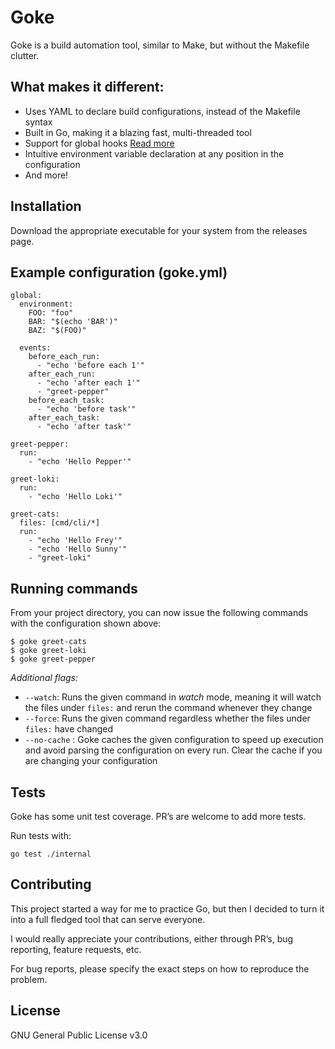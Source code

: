 # Goke
Goke is a build automation tool, similar to Make, but without the Makefile clutter.

## What makes it different:

* Uses YAML to declare build configurations, instead of the Makefile syntax
* Built in Go, making it a blazing fast, multi-threaded tool
* Support for global hooks [Read more](https://github.com/dugajean/goke/releases)
* Intuitive environment variable declaration at any position in the configuration
* And more!

## Installation
Download the appropriate executable for your system from the releases page.

## Example configuration (goke.yml)
```
global:
  environment:
    FOO: "foo"
    BAR: "$(echo 'BAR')"
    BAZ: "$(FOO)"

  events:
    before_each_run:
      - "echo 'before each 1'"
    after_each_run:
      - "echo 'after each 1'"
      - "greet-pepper"
    before_each_task:
      - "echo 'before task'"
    after_each_task:
      - "echo 'after task'"

greet-pepper:
  run:
    - "echo 'Hello Pepper'"

greet-loki:
  run:
    - "echo 'Hello Loki'"

greet-cats:
  files: [cmd/cli/*]
  run:
    - "echo 'Hello Frey'"
    - "echo 'Hello Sunny'"
    - "greet-loki"
```

## Running commands
From your project directory, you can now issue the following commands with the configuration shown above:
```
$ goke greet-cats
$ goke greet-loki
$ goke greet-pepper
```

*Additional flags:*

* `--watch`: Runs the given command in _watch_ mode, meaning it will watch the files under `files:` and rerun the command whenever they change
* `--force`: Runs the given command regardless whether the files under `files:` have changed
* `--no-cache` : Goke caches the given configuration to speed up execution and avoid parsing the configuration on every run. Clear the cache if you are changing your configuration

## Tests
Goke has some unit test coverage. PR’s are welcome to add more tests.

Run tests with:
```
go test ./internal
```

## Contributing
This project started a way for me to practice Go, but then I decided to turn it into a full fledged tool that can serve everyone.

I would really appreciate your contributions, either through PR’s, bug reporting, feature requests, etc.

For bug reports, please specify the exact steps on how to reproduce the problem.

## License
GNU General Public License v3.0
